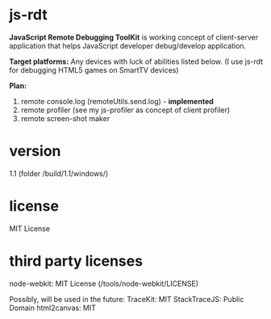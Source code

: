 js-rdt
======

**JavaScript Remote Debugging ToolKit** is working concept of client-server application that
helps JavaScript developer debug/develop application.

**Target platforms:**
 Any devices with luck of abilities listed below.
 (I use js-rdt for debugging HTML5 games on SmartTV devices)

**Plan:**
 1) remote console.log (remoteUtils.send.log) - **implemented**
 2) remote profiler (see my js-profiler as concept of client profiler)
 3) remote screen-shot maker

version
=======
1.1 (folder /build/1.1/windows/)

license
=======
MIT License

third party licenses
====================
node-webkit: MIT License (/tools/node-webkit/LICENSE)

Possibly, will be used in the future:
TraceKit: MIT
StackTraceJS: Public Domain
html2canvas: MIT